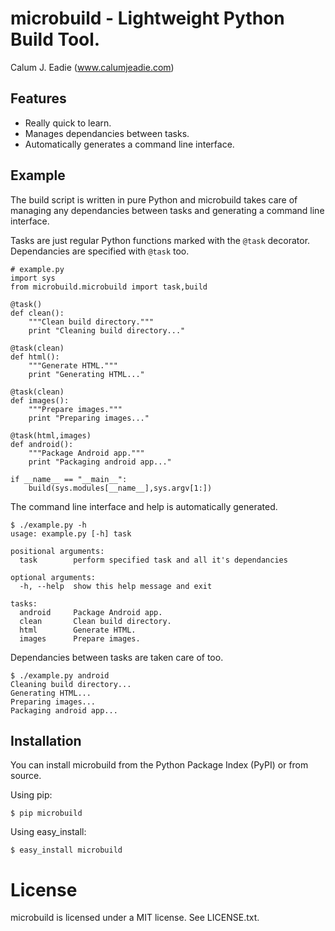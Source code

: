 # microbuild - Lightweight Python Build Tool.

Calum J. Eadie (www.calumjeadie.com)

## Features

* Really quick to learn.
* Manages dependancies between tasks.
* Automatically generates a command line interface.

## Example

The build script is written in pure Python and microbuild takes care of managing
any dependancies between tasks and generating a command line interface.

Tasks are just regular Python functions marked with the `@task` decorator. Dependancies
are specified with `@task` too.

    # example.py
    import sys
    from microbuild.microbuild import task,build

    @task()
    def clean():
        """Clean build directory."""
        print "Cleaning build directory..."

    @task(clean)
    def html():
        """Generate HTML."""
        print "Generating HTML..."

    @task(clean)
    def images():
        """Prepare images."""
        print "Preparing images..."

    @task(html,images)
    def android():
        """Package Android app."""
        print "Packaging android app..."
        
    if __name__ == "__main__":
        build(sys.modules[__name__],sys.argv[1:])
            
The command line interface and help is automatically generated.
        
    $ ./example.py -h
    usage: example.py [-h] task

    positional arguments:
      task        perform specified task and all it's dependancies

    optional arguments:
      -h, --help  show this help message and exit

    tasks:
      android     Package Android app.
      clean       Clean build directory.
      html        Generate HTML.
      images      Prepare images.
          
Dependancies between tasks are taken care of too.
    
    $ ./example.py android
    Cleaning build directory...
    Generating HTML...
    Preparing images...
    Packaging android app...

## Installation

You can install microbuild from the Python Package Index (PyPI) or from source.

Using pip:

    $ pip microbuild

Using easy_install:

    $ easy_install microbuild
    
# License

microbuild is licensed under a MIT license. See LICENSE.txt.
